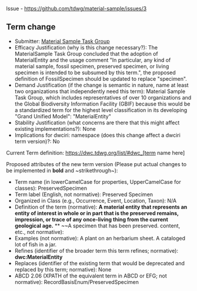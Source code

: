 Issue - https://github.com/tdwg/material-sample/issues/3

## Term change

* Submitter: [Material Sample Task Group](https://www.tdwg.org/community/osr/material-sample/)
* Efficacy Justification (why is this change necessary?): The MaterialSample Task Group concluded that the adoption of MaterialEntity and the usage comment "In particular, any kind of material sample, fossil specimen, preserved specimen, or living specimen is intended to be subsumed by this term.", the proposed definition of FossilSpecimen should be updated to replace "specimen". 
* Demand Justification (if the change is semantic in nature, name at least two organizations that independently need this term): Material Sample Task Group, which includes representatives of over 10 organizations and the Global Biodiversity Information Facility (GBIF) because this would be a standardized term for the highest level classification in its developing "Grand Unified Model": "MaterialEntity"
* Stability Justification (what concerns are there that this might affect existing implementations?): None
* Implications for dwciri: namespace (does this change affect a dwciri term version)?: No

Current Term definition: https://dwc.tdwg.org/list/#dwc_[term name here]

Proposed attributes of the new term version (Please put actual changes to be implemented in **bold** and ~strikethrough~):

* Term name (in lowerCamelCase for properties, UpperCamelCase for classes): PreservedSpecimen
* Term label (English, not normative): Preserved Specimen
* Organized in Class (e.g., Occurrence, Event, Location, Taxon): N/A
* Definition of the term (normative): **A material entity that represents an entity of interest in whole or in part that is the preserved remains, impression, or trace of any once-living thing from the current geological age.**
** ~~A specimen that has been preserved. content, etc., not normative): 
* Examples (not normative): A plant on an herbarium sheet. A cataloged lot of fish in a jar.
* Refines (identifier of the broader term this term refines; normative): **dwc:MaterialEntity**
* Replaces (identifier of the existing term that would be deprecated and replaced by this term; normative): None
* ABCD 2.06 (XPATH of the equivalent term in ABCD or EFG; not normative): RecordBasisEnum/PreservedSpecimen
